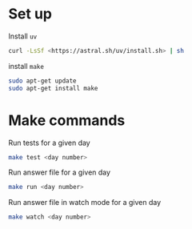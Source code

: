 # Set up

Install `uv`

```bash
curl -LsSf <https://astral.sh/uv/install.sh> | sh
```

install `make`

```bash
sudo apt-get update
sudo apt-get install make
```

# Make commands

Run tests for a given day

```bash
make test <day number>
```

Run answer file for a given day

```bash
make run <day number>
```

Run answer file in watch mode for a given day

```bash
make watch <day number>
```
